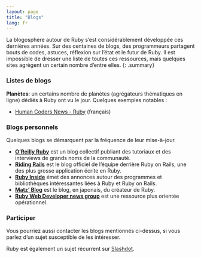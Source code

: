 ```yaml
---
layout: page
title: "Blogs"
lang: fr
---
```


La blogosphère autour de Ruby s’est considérablement développée ces
dernières années. Sur des centaines de blogs, des programmeurs partagent
bouts de codes, astuces, réflexion sur l’état et le futur de Ruby. Il
est impossible de dresser une liste de toutes ces ressources, mais
quelques sites agrègent un certain nombre d’entre elles.
{: .summary}

### Listes de blogs

**Planètes**\: un certains nombre de planètes (agrégateurs thématiques en ligne)
dédiés à Ruby ont vu le jour. Quelques exemples notables :

* [Human Coders News - Ruby][16] (français)

### Blogs personnels

Quelques blogs se démarquent par la fréquence de leur mise-à-jour.

* [**O’Reilly Ruby**][8] est un blog collectif publiant des tutoriaux et
  des interviews de grands noms de la communauté.
* [**Riding Rails**][9] est le blog officiel de l’équipe derrière Ruby
  on Rails, une des plus grosse application écrite en Ruby.
* [**Ruby Inside**][10] émet des annonces autour des programmes et
  bibliothèques intéressantes liées à Ruby et Ruby on Rails.
* [**Matz’ Blog**][11] est le blog, en japonais, du créateur de Ruby.
* [**Ruby Web Developer news group**][12] est une ressource plus
  orientée opérationnel.

### Participer

Vous pourriez aussi contacter les blogs mentionnés ci-dessus,
si vous parlez d’un sujet susceptible de les intéresser.

Ruby est également un sujet récurrent sur [Slashdot][15].



[8]: http://oreillynet.com/ruby/
[9]: http://weblog.rubyonrails.org/
[10]: http://www.rubyinside.com/
[11]: http://www.rubyist.net/~matz/
[12]: http://newsforwhatyoudo.com/groups/643ddee01cd911deaef1001aa018681c/news
[15]: http://developers.slashdot.org/
[16]: http://news.humancoders.com/t/ruby
